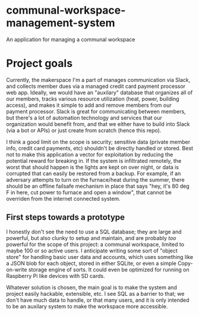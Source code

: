 # communal-workspace-management-system
An application for managing a communal workspace

# Project goals
Currently, the makerspace I'm a part of manages communication via Slack, and collects member dues via a managed credit card payment processor web app. Ideally, we would have an "auxilary" database that organizes all of our members, tracks various resource utilization (heat, power, building access), and makes it simple to add and remove members from our payment processor. Slack is great for communicating between members, but there's a lot of automation technology and services that our organization would benefit from, and that we either have to build into Slack (via a bot or APIs) or just create from scratch (hence this repo).

I think a good limit on the scope is security; sensitive data (private member info, credit card payments, etc) shouldn't be directly handled or stored. Best not to make this application a vector for exploitation by reducing the potential reward for breaking in. If the system is infiltrated remotely, the worst that should happen is the lights are kept on over night, or data is corrupted that can easily be restored from a backup. For example, if an adversary attempts to turn on the furnace/heat during the summer, there should be an offline failsafe mechanism in place that says "hey, it's 80 deg F in here, cut power to furnace and open a window", that cannot be overriden from the internet connected system.

## First steps towards a prototype
I honestly don't see the need to use a SQL database; they are large and powerful, but also clunky to setup and maintain, and are probably *too* powerful for the scope of this project: a communal workspace, limited to maybe 100 or so active users. I anticipate writing some sort of "object store" for handling basic user data and accounts, which uses something like a JSON blob for each object, stored in either SQLite, or even a simple Copy-on-write storage engine of sorts. It could even be optimized for running on Raspberry Pi like devices with SD cards.

Whatever solution is chosen, the main goal is to make the system and project easily hackable, extensible, etc. I see SQL as a barrier to that; we don't have much data to handle, or that many users, and it is only intended to be an auxilary system to make the workspace more accessible.
